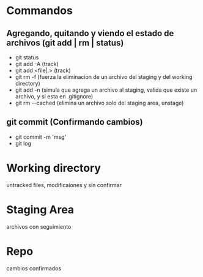 # Commandos
 ## Agregando, quitando y viendo el estado de archivos (git add | rm | status)
  - git status
  - git add -A (track)
  - git add <file|.> (track)
  - git rm -f <file> (fuerza la eliminacion de un archivo del staging y del working directory)
  - git add -n <file> (simula que agrega un archivo al staging, valida que existe un archivo, y si esta en .gitignore)
  - git rm --cached <file> (elimina un archivo solo del staging area, unstage)

 ## git commit (Confirmando cambios)
  - git commit -m 'msg'
  - git log

# Working directory
  untracked files, modificaiones y sin confirmar
# Staging Area
  archivos con seguimiento
# Repo
  cambios confirmados
